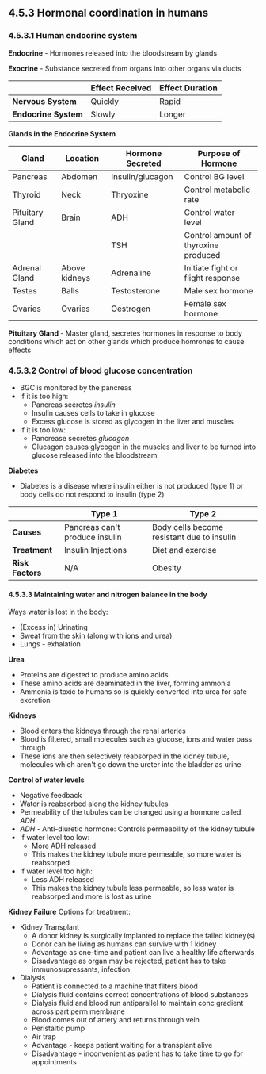 ## 4.5.3 Hormonal coordination in humans

### 4.5.3.1 Human endocrine system

**Endocrine** - Hormones released into the bloodstream by glands

**Exocrine** - Substance secreted from organs into other organs via ducts

| |Effect Received|Effect Duration|
|---|---|---|
|**Nervous System**|Quickly|Rapid|
|**Endocrine System**|Slowly|Longer|

**Glands in the Endocrine System**

|Gland|Location|Hormone Secreted|Purpose of Hormone|
|---|---|---|---|
|Pancreas|Abdomen|Insulin/glucagon|Control BG level|
|Thyroid|Neck|Thryoxine|Control metabolic rate|
|Pituitary Gland|Brain|ADH|Control water level|
| | |TSH|Control amount of thyroxine produced|
|Adrenal Gland|Above kidneys|Adrenaline|Initiate fight or flight response|
|Testes|Balls|Testosterone|Male sex hormone|
|Ovaries|Ovaries|Oestrogen|Female sex hormone|

**Pituitary Gland** - Master gland, secretes hormones in response to body conditions which act on other glands which produce homrones to cause effects

### 4.5.3.2 Control of blood glucose concentration

* BGC is monitored by the pancreas
* If it is too high:
	* Pancreas secretes *insulin*
	* Insulin causes cells to take in glucose
	* Excess glucose is stored as glycogen in the liver and muscles
* If it is too low:
	* Pancrease secretes *glucagon*
	* Glucagon causes glycogen in the muscles and liver to be turned into glucose released into the bloodstream

**Diabetes**

* Diabetes is a disease where insulin either is not produced (type 1) or body cells do not respond to insulin (type 2) 

| |Type 1|Type 2|
|---|---|---|
|**Causes**|Pancreas can't produce insulin|Body cells become resistant due to insulin|
|**Treatment**|Insulin Injections|Diet and exercise|
|**Risk Factors**|N/A|Obesity|

#### 4.5.3.3 Maintaining water and nitrogen balance in the body

Ways water is lost in the body:
* (Excess in) Urinating
* Sweat from the skin (along with ions and urea)
* Lungs - exhalation

**Urea**
* Proteins are digested to produce amino acids
* These amino acids are deaminated in the liver, forming ammonia
* Ammonia is toxic to humans so is quickly converted into urea for safe excretion

**Kidneys**
* Blood enters the kidneys through the renal arteries
* Blood is filtered, small molecules such as glucose, ions and water pass through
* These ions are then selectively reabsorped in the kidney tubule, molecules which aren't go down the ureter into the bladder as urine

**Control of water levels**
* Negative feedback
* Water is reabsorbed along the kidney tubules
* Permeability of the tubules can be changed using a hormone called *ADH*
* *ADH* - Anti-diuretic hormone: Controls permeability of the kidney tubule
* If water level too low:
	* More ADH released
	* This makes the kidney tubule more permeable, so more water is reabsorped
* If water level too high:
	* Less ADH released
	* This makes the kidney tubule less permeable, so less water is reabsorped and more is lost as urine

**Kidney Failure**
Options for treatment:
* Kidney Transplant
	* A donor kidney is surgically implanted to replace the failed kidney(s)
	* Donor can be living as humans can survive with 1 kidney
	* Advantage as one-time and patient can live a healthy life afterwards
	* Disadvantage as organ may be rejected, patient has to take immunosupressants, infection
* Dialysis
	* Patient is connected to a machine that filters blood
	* Dialysis fluid contains correct concentrations of blood substances
	* Dialysis fluid and blood run antiparallel to maintain conc gradient across part perm membrane
	* Blood comes out of artery and returns through vein
	* Peristaltic pump
	* Air trap
	* Advantage - keeps patient waiting for a transplant alive
	* Disadvantage - inconvenient as patient has to take time to go for appointments